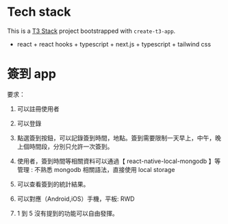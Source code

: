 # Tech stack

This is a [T3 Stack](https://create.t3.gg/) project bootstrapped with `create-t3-app`.

- react + react hooks + typescript + next.js + typescript + tailwind css

# 簽到 app

要求：

1. 可以註冊使用者

2. 可以登錄

3. 點選簽到按鈕，可以記錄簽到時間，地點。簽到需要限制一天早上，中午，晚上個時間段，分別只允許一次簽到。

4. 使用者，簽到時間等相關資料可以通過【 react-native-local-mongodb 】等管理 : 不熟悉 mongodb 相關語法，直接使用 local storage
5. 可以查看簽到的統計結果。

6. 可以對應（Android,iOS）手機，平板: RWD
7. 1 到 5 沒有提到的功能可以自由發揮。
